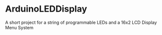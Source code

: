 # ArduinoLEDDisplay
A short project for a string of programmable LEDs and a 16x2 LCD Display Menu System
